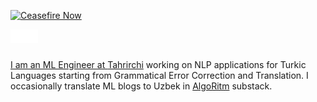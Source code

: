 [![Ceasefire Now](https://badge.techforpalestine.org/ceasefire-now)](https://techforpalestine.org/learn-more)

<a href="https://murodbek.substack.com" target="_blank"><img align="left" alt="murodbek.substack.com" width="22px" src="https://github.com/Aakarsh-B/trying-repos/blob/master/www.svg" /></a>
<a href="https://linkedin.com/in/abrorshopulatov" target="_blank"><img align="left" alt="Abror Shopulatov | LinkedIn" width="22px" src="https://github.com/Aakarsh-B/trying-repos/blob/master/linkedin.svg" />

<br />
<br />

I am an ML Engineer at [Tahrirchi](https://tahrirchi.uz/) working on NLP applications for Turkic Languages starting from Grammatical Error Correction and Translation. I occasionally translate ML blogs to Uzbek in [AlgoRitm](https://murodbek.substack.com/) substack.
